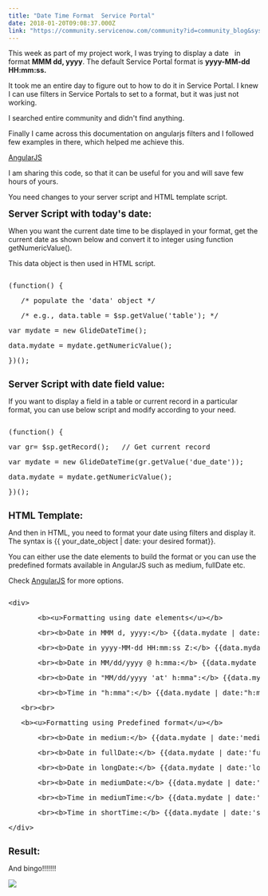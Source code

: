 ```yaml
---
title: "Date Time Format  Service Portal"
date: 2018-01-20T09:08:37.000Z
link: "https://community.servicenow.com/community?id=community_blog&sys_id=f5ac2625dbd0dbc01dcaf3231f961929"
---
```

<p>This week as part of my project work, I was trying to display a date   in format <strong>MMM dd, yyyy</strong>. The default Service Portal format is <strong>yyyy-MM-dd HH:mm:ss.</strong></p><p>It took me an entire day to figure out to how to do it in Service Portal. I knew I can use filters in Service Portals to set to a format, but it was just not working.</p><p>I searched entire community and didn't find anything.</p><p></p><p>Finally I came across this documentation on angularjs filters and I followed few examples in there, which helped me achieve this.</p><p><a href="https://docs.angularjs.org/api/ng/filter/date" title="https://docs.angularjs.org/api/ng/filter/date">AngularJS</a></p><p></p><p>I am sharing this code, so that it can be useful for you and will save few hours of yours.</p><p></p><p>You need changes to your server script and HTML template script.</p><p></p><p><span style="font-size: 14pt;"><strong>Server Script with </strong></span><span style="font-size: 18.6667px;"><strong>today's</strong></span><span style="font-size: 14pt;"><strong> date:</strong></span></p><p></p><p>When you want the current date time to be displayed in your format, get the current date as shown below and convert it to integer using function getNumericValue().</p><p>This data object is then used in HTML script.</p><p></p><pre __default_attr="javascript" __jive_macro_name="code" class="_jivemacro_uid_15164135855266530 jive_macro_code jive_text_macro" data-renderedposition="348.90625_7.997159004211426_1078_108" jivemacro_uid="_15164135855266530"><p></p><p>(function() {</p><p>   /* populate the 'data' object */</p><p>   /* e.g., data.table = $sp.getValue('table'); */</p><p>var mydate = new GlideDateTime();</p><p>data.mydate = mydate.getNumericValue();</p><p>})();</p></pre><p></p><p><span style="font-size: 14pt;"><strong><strong>Server Script with date field value:</strong></strong></span></p><p></p><p>If you want to display a field in a table or current record in a particular format, you can use below script and modify according to your need.</p><p></p><pre __default_attr="javascript" __jive_macro_name="code" class="jive_macro_code _jivemacro_uid_15164137883481415 jive_text_macro" data-renderedposition="567.9971313476562_7.997159004211426_1078_77" jivemacro_uid="_15164137883481415"><p>(function() {</p><p>var gr= $sp.getRecord();   // Get current record</p><p>var mydate = new GlideDateTime(gr.getValue('due_date'));</p><p>data.mydate = mydate.getNumericValue();</p><p>})();</p></pre><p></p><p><span style="font-size: 14pt;"><strong>HTML Template:</strong></span></p><p></p><p>And then in HTML, you need to format your date using filters and display it. The syntax is {{ your_date_object | date: your desired format}}.</p><p>You can either use the date elements to build the format or you can use the predefined formats available in AngularJS such as medium, fullDate etc.</p><p>Check <a href="https://docs.angularjs.org/api/ng/filter/date" title="https://docs.angularjs.org/api/ng/filter/date">AngularJS</a> for more options.</p><p></p><pre __default_attr="javascript" __jive_macro_name="code" class="jive_macro_code _jivemacro_uid_15164134672081312 jive_text_macro" data-renderedposition="797.9971313476562_7.997159004211426_1078_247" jivemacro_uid="_15164134672081312"><p>&lt;div&gt;</p><p>       &lt;b&gt;&lt;u&gt;Formatting using date elements&lt;/u&gt;&lt;/b&gt;</p><p>       &lt;br&gt;&lt;b&gt;Date in MMM d, yyyy:&lt;/b&gt; {{data.mydate | date:'MMM d, yyyy'}}</p><p>       &lt;br&gt;&lt;b&gt;Date in yyyy-MM-dd HH:mm:ss Z:&lt;/b&gt; {{data.mydate | date:'yyyy-MM-dd HH:mm:ss Z'}}</p><p>       &lt;br&gt;&lt;b&gt;Date in MM/dd/yyyy @ h:mma:&lt;/b&gt; {{data.mydate | date:'MM/dd/yyyy @ h:mma'}}</p><p>       &lt;br&gt;&lt;b&gt;Date in "MM/dd/yyyy 'at' h:mma":&lt;/b&gt; {{data.mydate | date:"MM/dd/yyyy 'at' h:mma"}}</p><p>       &lt;br&gt;&lt;b&gt;Time in "h:mma":&lt;/b&gt; {{data.mydate | date:"h:mma"}}</p><p>   &lt;br&gt;&lt;br&gt;</p><p>   &lt;b&gt;&lt;u&gt;Formatting using Predefined format&lt;/u&gt;&lt;/b&gt;</p><p>       &lt;br&gt;&lt;b&gt;Date in medium:&lt;/b&gt; {{data.mydate | date:'medium'}}</p><p>       &lt;br&gt;&lt;b&gt;Date in fullDate:&lt;/b&gt; {{data.mydate | date:'fullDate'}}</p><p>       &lt;br&gt;&lt;b&gt;Date in longDate:&lt;/b&gt; {{data.mydate | date:'longDate'}}</p><p>       &lt;br&gt;&lt;b&gt;Date in mediumDate:&lt;/b&gt; {{data.mydate | date:'mediumDate'}}</p><p>       &lt;br&gt;&lt;b&gt;Time in mediumTime:&lt;/b&gt; {{data.mydate | date:'mediumTime'}}</p><p>       &lt;br&gt;&lt;b&gt;Time in shortTime:&lt;/b&gt; {{data.mydate | date:'shortTime'}}</p><p>&lt;/div&gt;</p></pre><p></p><p></p><p><span style="font-size: 14pt;"><strong>Result: </strong></span></p><p></p><p>And bingo!!!!!!!</p><p><img   class="image-1 jive-image" src="aa56b082dbdcd704ed6af3231f961964.iix" style="max-width: 1200px; max-height: 900px;"/></p>